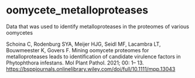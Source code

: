 # oomycete_metalloproteases
Data that was used to identify metalloproteases in the proteomes of various oomycetes

Schoina C, Rodenburg SYA, Meijer HJG, Seidl MF, Lacambra LT, Bouwmeester K, Govers F. Mining oomycete proteomes for metalloproteases leads to identification of candidate virulence factors in Phytophthora infestans. Mol Plant Pathol. 2021; 00: 1– 13.
https://bsppjournals.onlinelibrary.wiley.com/doi/full/10.1111/mpp.13043
